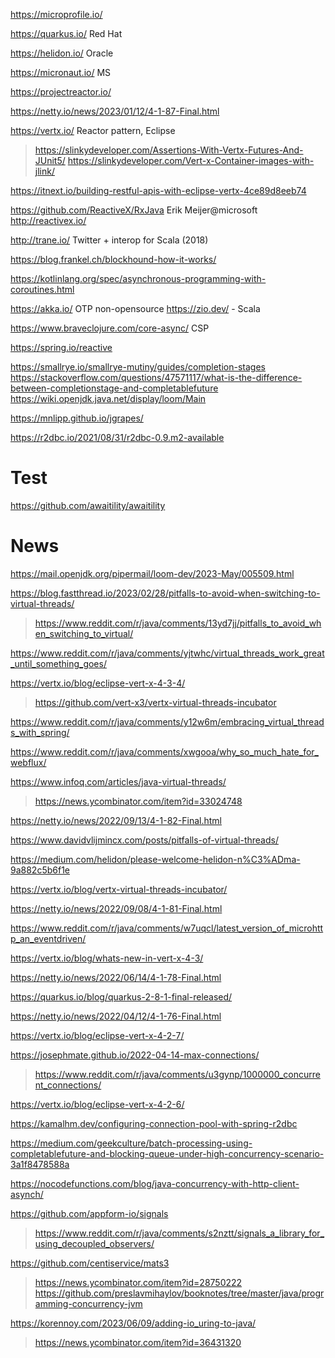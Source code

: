 https://microprofile.io/

https://quarkus.io/ Red Hat

https://helidon.io/ Oracle

https://micronaut.io/ MS

https://projectreactor.io/

https://netty.io/news/2023/01/12/4-1-87-Final.html

https://vertx.io/ Reactor pattern, Eclipse
> https://slinkydeveloper.com/Assertions-With-Vertx-Futures-And-JUnit5/
> https://slinkydeveloper.com/Vert-x-Container-images-with-jlink/

https://itnext.io/building-restful-apis-with-eclipse-vertx-4ce89d8eeb74

https://github.com/ReactiveX/RxJava Erik Meijer@microsoft 
http://reactivex.io/

http://trane.io/ Twitter + interop for Scala (2018)

https://blog.frankel.ch/blockhound-how-it-works/

https://kotlinlang.org/spec/asynchronous-programming-with-coroutines.html

https://akka.io/ OTP non-opensource
https://zio.dev/ - Scala

https://www.braveclojure.com/core-async/ CSP

https://spring.io/reactive

https://smallrye.io/smallrye-mutiny/guides/completion-stages
https://stackoverflow.com/questions/47571117/what-is-the-difference-between-completionstage-and-completablefuture
https://wiki.openjdk.java.net/display/loom/Main

https://mnlipp.github.io/jgrapes/

https://r2dbc.io/2021/08/31/r2dbc-0.9.m2-available

# Test
https://github.com/awaitility/awaitility

# News
https://mail.openjdk.org/pipermail/loom-dev/2023-May/005509.html

https://blog.fastthread.io/2023/02/28/pitfalls-to-avoid-when-switching-to-virtual-threads/
> https://www.reddit.com/r/java/comments/13yd7jj/pitfalls_to_avoid_when_switching_to_virtual/

https://www.reddit.com/r/java/comments/yjtwhc/virtual_threads_work_great_until_something_goes/

https://vertx.io/blog/eclipse-vert-x-4-3-4/
> https://github.com/vert-x3/vertx-virtual-threads-incubator

https://www.reddit.com/r/java/comments/y12w6m/embracing_virtual_threads_with_spring/

https://www.reddit.com/r/java/comments/xwgooa/why_so_much_hate_for_webflux/

https://www.infoq.com/articles/java-virtual-threads/
> https://news.ycombinator.com/item?id=33024748

https://netty.io/news/2022/09/13/4-1-82-Final.html

https://www.davidvlijmincx.com/posts/pitfalls-of-virtual-threads/

https://medium.com/helidon/please-welcome-helidon-n%C3%ADma-9a882c5b6f1e

https://vertx.io/blog/vertx-virtual-threads-incubator/

https://netty.io/news/2022/09/08/4-1-81-Final.html

https://www.reddit.com/r/java/comments/w7uqcl/latest_version_of_microhttp_an_eventdriven/

https://vertx.io/blog/whats-new-in-vert-x-4-3/

https://netty.io/news/2022/06/14/4-1-78-Final.html

https://quarkus.io/blog/quarkus-2-8-1-final-released/

https://netty.io/news/2022/04/12/4-1-76-Final.html

https://vertx.io/blog/eclipse-vert-x-4-2-7/

https://josephmate.github.io/2022-04-14-max-connections/
> https://www.reddit.com/r/java/comments/u3gynp/1000000_concurrent_connections/

https://vertx.io/blog/eclipse-vert-x-4-2-6/

https://kamalhm.dev/configuring-connection-pool-with-spring-r2dbc

https://medium.com/geekculture/batch-processing-using-completablefuture-and-blocking-queue-under-high-concurrency-scenario-3a1f8478588a

https://nocodefunctions.com/blog/java-concurrency-with-http-client-asynch/

https://github.com/appform-io/signals
> https://www.reddit.com/r/java/comments/s2nztt/signals_a_library_for_using_decoupled_observers/

https://github.com/centiservice/mats3
> https://news.ycombinator.com/item?id=28750222
https://github.com/preslavmihaylov/booknotes/tree/master/java/programming-concurrency-jvm

https://korennoy.com/2023/06/09/adding-io_uring-to-java/
> https://news.ycombinator.com/item?id=36431320

